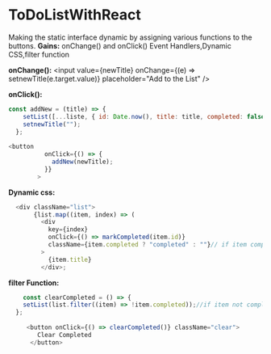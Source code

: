 # ToDoListWithReact
Making the static interface dynamic by assigning various functions to the buttons.
**Gains:**
onChange() and onClick() Event Handlers,Dynamic CSS,filter function

**onChange():**
<input
          value={newTitle} 
          onChange={(e) => setnewTitle(e.target.value)} 
          placeholder="Add to the List"
/>

**onClick():**
```javascript
const addNew = (title) => {
    setList([...liste, { id: Date.now(), title: title, completed: false }]);//Date.now For unique key,//...liste list will be same and add a data
    setnewTitle("");
  };
  
<button
          onClick={() => {
            addNew(newTitle);
          }}
        >
```
**Dynamic css:**
 ```javascript
   <div className="list">
        {list.map((item, index) => (
          <div
            key={index}
            onClick={() => markCompleted(item.id)}
            className={item.completed ? "completed" : ""}// if item completed change css "completed"
          >
            {item.title}
          </div>;
```
     
**filter Function:**
```javascript   
    const clearCompleted = () => {
    setList(list.filter((item) => !item.completed));//if item not completed don't clear
  };
  
     <button onClick={() => clearCompleted()} className="clear">
        Clear Completed
      </button>
```
